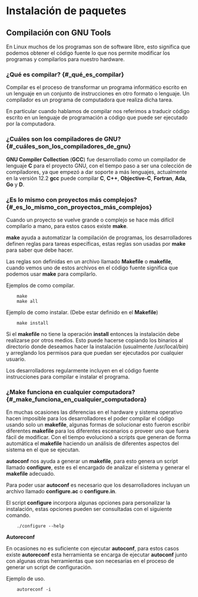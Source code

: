 # Instalación de paquetes

## Compilación con GNU Tools

En Linux muchos de los programas son de software libre, esto significa
que podemos obtener el código fuente lo que nos permite modificar los
programas y compilarlos para nuestro hardware.

### ¿Qué es compilar? {#_qué_es_compilar}

Compilar es el proceso de transformar un programa informático escrito en
un lenguaje en un conjunto de instrucciones en otro formato o lenguaje.
Un compilador es un programa de computadora que realiza dicha tarea.

En particular cuando hablamos de compilar nos referimos a traducir
código escrito en un lenguaje de programación a código que puede ser
ejecutado por la computadora.

### ¿Cuáles son los compiladores de GNU? {#_cuáles_son_los_compiladores_de_gnu}

**GNU Compiler Collection** (**GCC**) fue desarrollado como un
compilador de lenguaje **C** para el proyecto GNU, con el tiempo paso a
ser una colección de compiladores, ya que empezó a dar soporte a más
lenguajes, actualmente en la versión 12.2 **gcc** puede compilar **C**,
**C++**, **Objective-C**, **Fortran**, **Ada**, **Go** y **D**.

### ¿Es lo mismo con proyectos más complejos? {#_es_lo_mismo_con_proyectos_más_complejos}

Cuando un proyecto se vuelve grande o complejo se hace más difícil
compilarlo a mano, para estos casos existe **make**.

**make** ayuda a automatizar la compilación de programas, los
desarrolladores definen reglas para tareas específicas, estas reglas son
usadas por **make** para saber que debe hacer.

Las reglas son definidas en un archivo llamado **Makefile** o
**makefile**, cuando vemos uno de estos archivos en el código fuente
significa que podemos usar **make** para compilarlo.

Ejemplos de como compilar.

```
    make
    make all
```

Ejemplo de como instalar. (Debe estar definido en el **Makefile**)

```
    make install
```

Si el **makefile** no tiene la operación **install** entonces la
instalación debe realizarse por otros medios. Esto puede hacerse
copiando los binarios al directorio donde deseamos hacer la instalación
(usualmente /usr/local/bin) y arreglando los permisos para que puedan
ser ejecutados por cualquier usuario.

Los desarrolladores regularmente incluyen en el código fuente
instrucciones para compilar e instalar el programa.

### ¿Make funciona en cualquier computadora? {#_make_funciona_en_cualquier_computadora}

En muchas ocasiones las diferencias en el hardware y sistema operativo
hacen imposible para los desarrolladores el poder compilar el código
usando solo un **makefile**, algunas formas de solucionar esto fueron
escribir diferentes **makefile** para los diferentes escenarios o
proveer uno que fuera fácil de modificar. Con el tiempo evolucionó a
scripts que generan de forma automática el **makefile** haciendo un
análisis de diferentes aspectos del sistema en el que se ejecutan.

**autoconf** nos ayuda a generar un **makefile**, para esto genera un
script llamado **configure**, este es el encargado de analizar el
sistema y generar el **makefile** adecuado.

Para poder usar **autoconf** es necesario que los desarrolladores
incluyan un archivo llamado **configure.ac** o **configure.in**.

El script **configure** incorpora algunas opciones para personalizar la
instalación, estas opciones pueden ser consultadas con el siguiente
comando.

``` 
    ./configure --help
```

**Autoreconf**

En ocasiones no es suficiente con ejecutar **autoconf**, para estos
casos existe **autoreconf** esta herramienta se encarga de ejecutar
**autoconf** junto con algunas otras herramientas que son necesarias en
el proceso de generar un script de configuración.

Ejemplo de uso.

```
    autoreconf -i
```
